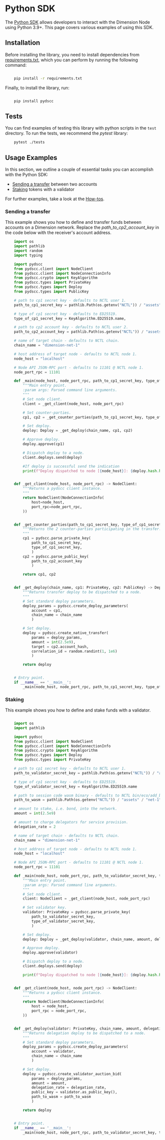 # Python SDK

The [Python SDK](https://github.com/dimension-labs/dimension-python-sdk) allows developers to interact with the Dimension Node using Python 3.9+. This page covers various examples of using this SDK.

## Installation

Before installing the library, you need to install dependencies from [requirements.txt](https://github.com/dimension-labs/dimension-python-sdk/blob/main/requirements.txt), which you can perform by running the following command:

```bash

    pip install -r requirements.txt
```

Finally, to install the library, run:

```bash

    pip install pydscc
```

## Tests

You can find examples of testing this library with python scripts in the `test` directory. To run the tests, we recommend the *pytest* library:

```bash
    pytest ./tests
```

## Usage Examples

In this section, we outline a couple of essential tasks you can accomplish with the Python SDK:

* [Sending a transfer](#sending-a-transfer) between two accounts
* [Staking](#staking) tokens with a validator

For further examples, take a look at the [How-tos](https://github.com/dimension-labs/dimension-python-sdk/tree/main/how_tos).

### Sending a transfer

This example shows you how to define and transfer funds between accounts on a Dimension network. Replace the *path_to_cp2_account_key* in the code below with the receiver's account address.

```python
    import os
    import pathlib
    import random
    import typing

    import pydscc
    from pydscc.client import NodeClient
    from pydscc.client import NodeConnectionInfo
    from pydscc.crypto import KeyAlgorithm
    from pydscc.types import PrivateKey
    from pydscc.types import Deploy
    from pydscc.types import PublicKey

    # path to cp1 secret key - defaults to NCTL user 1.
    path_to_cp1_secret_key = pathlib.Path(os.getenv("NCTL")) / "assets" / "net-1" / "users" / "user-1" / "secret_key.pem"

    # type of cp1 secret key - defaults to ED25519.
    type_of_cp1_secret_key = KeyAlgorithm.ED25519.name,

    # path to cp2 account key - defaults to NCTL user 2.
    path_to_cp2_account_key = pathlib.Path(os.getenv("NCTL")) / "assets" / "net-1" / "users" / "user-2" / "public_key_hex"

    # name of target chain - defaults to NCTL chain.
    chain_name = "dimension-net-1"

    # host address of target node - defaults to NCTL node 1.
    node_host = "localhost"

    # Node API JSON-RPC port - defaults to 11101 @ NCTL node 1.
    node_port_rpc = 11101

    def _main(node_host, node_port_rpc, path_to_cp1_secret_key, type_of_cp1_secret_key,path_to_cp2_account_key, chain_name):
        """Main entry point.
        :param args: Parsed command line arguments.
        """
        # Set node client.
        client = _get_client(node_host, node_port_rpc)

        # Set counter-parties.
        cp1, cp2 = _get_counter_parties(path_to_cp1_secret_key, type_of_cp1_secret_key,path_to_cp2_account_key)

        # Set deploy.
        deploy: Deploy = _get_deploy(chain_name, cp1, cp2)

        # Approve deploy.
        deploy.approve(cp1)

        # Dispatch deploy to a node.
        client.deploys.send(deploy)

        #If deploy is successful send the indication
        print(f"Deploy dispatched to node [{node_host}]: {deploy.hash.hex()}")


    def _get_client(node_host, node_port_rpc) -> NodeClient:
        """Returns a pydscc client instance.
        """
        return NodeClient(NodeConnectionInfo(
            host=node_host,
            port_rpc=node_port_rpc,
        ))


    def _get_counter_parties(path_to_cp1_secret_key, type_of_cp1_secret_key,path_to_cp2_account_key) -> typing.Tuple[PrivateKey, PublicKey]:
        """Returns the 2 counter-parties participating in the transfer.
        """
        cp1 = pydscc.parse_private_key(
            path_to_cp1_secret_key,
            type_of_cp1_secret_key,
            )
        cp2 = pydscc.parse_public_key(
            path_to_cp2_account_key
            )

        return cp1, cp2


    def _get_deploy(chain_name, cp1: PrivateKey, cp2: PublicKey) -> Deploy:
        """Returns transfer deploy to be dispatched to a node.
        """
        # Set standard deploy parameters.
        deploy_params = pydscc.create_deploy_parameters(
            account = cp1,
            chain_name = chain_name
            )

        # Set deploy.
        deploy = pydscc.create_native_transfer(
            params = deploy_params,
            amount = int(2.5e9),
            target = cp2.account_hash,
            correlation_id = random.randint(1, 1e6)
            )

        return deploy


    # Entry point.
    if __name__ == '__main__':
        _main(node_host, node_port_rpc, path_to_cp1_secret_key, type_of_cp1_secret_key, path_to_cp2_account_key, chain_name)
```

### Staking

This example shows you how to define and stake funds with a validator.

```python

    import os
    import pathlib

    import pydscc
    from pydscc.client import NodeClient
    from pydscc.client import NodeConnectionInfo
    from pydscc.crypto import KeyAlgorithm
    from pydscc.types import Deploy
    from pydscc.types import PrivateKey

    # path to cp1 secret key - defaults to NCTL user 1.
    path_to_validator_secret_key = pathlib.Path(os.getenv("NCTL")) / "assets" / "net-1" / "users" / "user-1" / "secret_key.pem"

    # type of cp1 secret key - defaults to ED25519.
    type_of_validator_secret_key = KeyAlgorithm.ED25519.name

    # path to session code wasm binary - defaults to NCTL bin/eco/add_bid.wasm.
    path_to_wasm = pathlib.Path(os.getenv("NCTL")) / "assets" / "net-1" / "bin" / "auction" / "add_bid.wasm"

    # amount to stake, i.e. bond, into the network.
    amount = int(2.5e9)

    # amount to charge delegators for service provision.
    delegation_rate = 2

    # name of target chain - defaults to NCTL chain.
    chain_name = "dimension-net-1"

    # host address of target node - defaults to NCTL node 1.
    node_host = "localhost"

    # Node API JSON-RPC port - defaults to 11101 @ NCTL node 1.
    node_port_rpc = 11101

    def _main(node_host, node_port_rpc, path_to_validator_secret_key, type_of_validator_secret_key, chain_name, amount, delegation_rate, path_to_wasm):
        """Main entry point.
        :param args: Parsed command line arguments.
        """
        # Set node client.
        client: NodeClient = _get_client(node_host, node_port_rpc)

        # Set validator key.
        validator: PrivateKey = pydscc.parse_private_key(
            path_to_validator_secret_key,
            type_of_validator_secret_key,
            )

        # Set deploy.
        deploy: Deploy = _get_deploy(validator, chain_name, amount, delegation_rate, path_to_wasm)

        # Approve deploy.
        deploy.approve(validator)

        # Dispatch deploy to a node.
        client.deploys.send(deploy)

        print(f"Deploy dispatched to node [{node_host}]: {deploy.hash.hex()}")


    def _get_client(node_host, node_port_rpc) -> NodeClient:
        """Returns a pydscc client instance.
        """
        return NodeClient(NodeConnectionInfo(
            host = node_host,
            port_rpc = node_port_rpc,
        ))


    def _get_deploy(validator: PrivateKey, chain_name, amount, delegation_rate, path_to_wasm) -> Deploy:
        """Returns delegation deploy to be dispatched to a node.
        """
        # Set standard deploy parameters.
        deploy_params = pydscc.create_deploy_parameters(
            account = validator,
            chain_name = chain_name
            )

        # Set deploy.
        deploy = pydscc.create_validator_auction_bid(
            params = deploy_params,
            amount = amount,
            delegation_rate = delegation_rate,
            public_key = validator.as_public_key(),
            path_to_wasm = path_to_wasm
            )

        return deploy


    # Entry point.
    if __name__ == '__main__':
        _main(node_host, node_port_rpc, path_to_validator_secret_key, type_of_validator_secret_key, chain_name, amount, delegation_rate, path_to_wasm)
```
